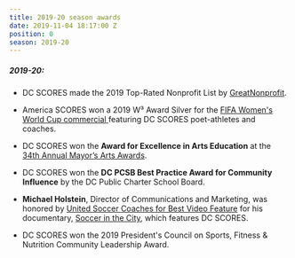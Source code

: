 ```yaml
---
title: 2019-20 season awards
date: 2019-11-04 18:17:00 Z
position: 0
season: 2019-20
---
```


##### **2019-20**:

* DC SCORES made the 2019 Top-Rated Nonprofit List by [GreatNonprofit](https://greatnonprofits.org/org/dc-scores).

* America SCORES won a 2019 W³ Award Silver for the [FIFA Women's World Cup commercial ](https://www.youtube.com/watch?v=IZdgkRvVGKo&feature=youtu.be)featuring DC SCORES poet-athletes and coaches.

* DC SCORES won the **Award for Excellence in Arts Education** at the [34th Annual Mayor’s Arts Awards](https://mayor.dc.gov/release/mayor-bowser-presents-34th-annual-mayors-arts-awards-celebrating-arts-and-creative).

* DC SCORES won the **DC PCSB Best Practice Award for Community Influence** by the DC Public Charter School Board.

* **Michael Holstein**, Director of Communications and Marketing, was honored by [United Soccer Coaches for Best Video Feature](https://unitedsoccercoaches.org/united-soccer-coaches-announces-annual-media-contest-award-recipients-2/) for his documentary, [Soccer in the City](http://amazon.dcscores.org/), which features DC SCORES.

* DC SCORES won the 2019 President's Council on Sports, Fitness & Nutrition Community Leadership Award.